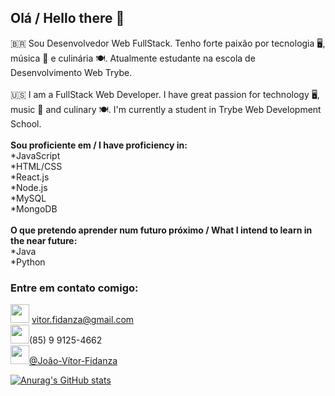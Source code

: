 ## Olá / Hello there 👋
🇧🇷
Sou Desenvolvedor Web FullStack. Tenho forte paixão por tecnologia 🖥️, música 🎼 e culinária 🍽️. Atualmente estudante na escola de Desenvolvimento Web Trybe. <br><br>
:us:
I am a FullStack Web Developer. I have great passion for technology 🖥️, music 🎼 and culinary 🍽️. I'm currently a student in Trybe Web Development School.   <br><br>
**Sou proficiente em / I have proficiency in:** <br>
*JavaScript <br>
*HTML/CSS <br>
*React.js <br>
*Node.js <br>
*MySQL <br>
*MongoDB <br>
<br>
**O que pretendo aprender num futuro próximo / What I intend to learn in the near future:** <br>
*Java<br>
*Python<br>

### Entre em contato comigo:
<img src="https://camo.githubusercontent.com/570e16f5a55b89db3c5ec83e406169bdeb568bed862729e3ff1c9c2d0071595e/68747470733a2f2f696d6167652e666c617469636f6e2e636f6d2f69636f6e732f706e672f3531322f3734372f3734373331342e706e67" width="30/" data-canonical-src="https://image.flaticon.com/icons/png/512/747/747314.png" style="max-width: 100%;"> vitor.fidanza@gmail.com
<br>
<img src="https://camo.githubusercontent.com/184a911c841b09f878b2b40d96e176872f6491f26fae8af7b6b0aa8c7d68f4e1/68747470733a2f2f696d6167652e666c617469636f6e2e636f6d2f69636f6e732f706e672f3531322f38362f38363334362e706e67" width="30/" data-canonical-src="https://image.flaticon.com/icons/png/512/86/86346.png" style="max-width: 100%;">(85) 9 9125-4662
<br>
<a href="https://www.linkedin.com/in/jo%C3%A3o-v%C3%ADtor-fidanza/">
<img src="https://camo.githubusercontent.com/569e7445985638367bfebc52a6c196b7a852e859b1df3a11f45c211d6232b2e5/68747470733a2f2f696d6167652e666c617469636f6e2e636f6d2f69636f6e732f706e672f3531322f36312f36313130392e706e67" width="30/" data-canonical-src="https://image.flaticon.com/icons/png/512/61/61109.png" style="max-width: 100%;">@João-Vítor-Fidanza </a> <br>

[![Anurag's GitHub stats](https://github-readme-stats.vercel.app/api?username=JVFidanza&theme=cobalt)](https://github.com/anuraghazra/github-readme-stats)

<!--
**JVFidanza/JVFidanza** is a ✨ _special_ ✨ repository because its `README.md` (this file) appears on your GitHub profile.

Here are some ideas to get you started:

- 🔭 I’m currently working on ...
- 🌱 I’m currently learning ...
- 👯 I’m looking to collaborate on ...
- 🤔 I’m looking for help with ...
- 💬 Ask me about ...
- 📫 How to reach me: ...
- 😄 Pronouns: ...
- ⚡ Fun fact: ...
-->
